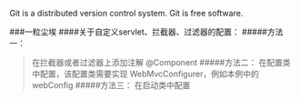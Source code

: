 Git is a distributed version control system.
Git is free software.

###一粒尘埃
####关于自定义servlet、拦截器、过滤器的配置：
#####方法一：
>在拦截器或者过滤器上添加注解 @Component
#####方法二：
>在配置类中配置，该配置类需要实现 WebMvcConfigurer，例如本例中的webConfig
#####方法三：
>在启动类中配置




